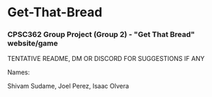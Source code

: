 # Get-That-Bread
### CPSC362 Group Project (Group 2) - "Get That Bread" website/game
TENTATIVE README, DM OR DISCORD FOR SUGGESTIONS IF ANY

Names:

Shivam Sudame, Joel Perez, Isaac Olvera
